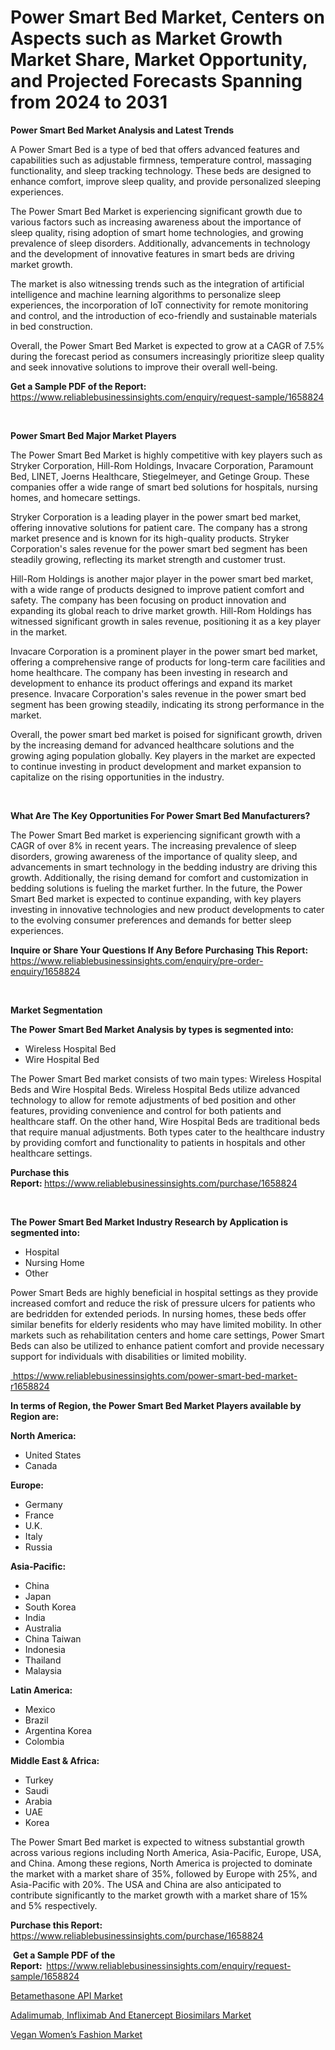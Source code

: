 <p><h1>Power Smart Bed Market, Centers on Aspects such as Market Growth Market Share, Market Opportunity, and Projected Forecasts Spanning from 2024 to 2031</h1></p><p><strong>Power Smart Bed Market Analysis and Latest Trends</strong></p>
<p><p>A Power Smart Bed is a type of bed that offers advanced features and capabilities such as adjustable firmness, temperature control, massaging functionality, and sleep tracking technology. These beds are designed to enhance comfort, improve sleep quality, and provide personalized sleeping experiences.</p><p>The Power Smart Bed Market is experiencing significant growth due to various factors such as increasing awareness about the importance of sleep quality, rising adoption of smart home technologies, and growing prevalence of sleep disorders. Additionally, advancements in technology and the development of innovative features in smart beds are driving market growth.</p><p>The market is also witnessing trends such as the integration of artificial intelligence and machine learning algorithms to personalize sleep experiences, the incorporation of IoT connectivity for remote monitoring and control, and the introduction of eco-friendly and sustainable materials in bed construction.</p><p>Overall, the Power Smart Bed Market is expected to grow at a CAGR of 7.5% during the forecast period as consumers increasingly prioritize sleep quality and seek innovative solutions to improve their overall well-being.</p></p>
<p><strong>Get a Sample PDF of the Report:&nbsp;</strong> <a href="https://www.reliablebusinessinsights.com/enquiry/request-sample/1658824">https://www.reliablebusinessinsights.com/enquiry/request-sample/1658824</a></p>
<p>&nbsp;</p>
<p><strong>Power Smart Bed Major Market Players</strong></p>
<p><p>The Power Smart Bed Market is highly competitive with key players such as Stryker Corporation, Hill-Rom Holdings, Invacare Corporation, Paramount Bed, LINET, Joerns Healthcare, Stiegelmeyer, and Getinge Group. These companies offer a wide range of smart bed solutions for hospitals, nursing homes, and homecare settings.</p><p>Stryker Corporation is a leading player in the power smart bed market, offering innovative solutions for patient care. The company has a strong market presence and is known for its high-quality products. Stryker Corporation's sales revenue for the power smart bed segment has been steadily growing, reflecting its market strength and customer trust.</p><p>Hill-Rom Holdings is another major player in the power smart bed market, with a wide range of products designed to improve patient comfort and safety. The company has been focusing on product innovation and expanding its global reach to drive market growth. Hill-Rom Holdings has witnessed significant growth in sales revenue, positioning it as a key player in the market.</p><p>Invacare Corporation is a prominent player in the power smart bed market, offering a comprehensive range of products for long-term care facilities and home healthcare. The company has been investing in research and development to enhance its product offerings and expand its market presence. Invacare Corporation's sales revenue in the power smart bed segment has been growing steadily, indicating its strong performance in the market.</p><p>Overall, the power smart bed market is poised for significant growth, driven by the increasing demand for advanced healthcare solutions and the growing aging population globally. Key players in the market are expected to continue investing in product development and market expansion to capitalize on the rising opportunities in the industry.</p></p>
<p>&nbsp;</p>
<p><strong>What Are The Key Opportunities For Power Smart Bed Manufacturers?</strong></p>
<p><p>The Power Smart Bed market is experiencing significant growth with a CAGR of over 8% in recent years. The increasing prevalence of sleep disorders, growing awareness of the importance of quality sleep, and advancements in smart technology in the bedding industry are driving this growth. Additionally, the rising demand for comfort and customization in bedding solutions is fueling the market further. In the future, the Power Smart Bed market is expected to continue expanding, with key players investing in innovative technologies and new product developments to cater to the evolving consumer preferences and demands for better sleep experiences.</p></p>
<p><strong>Inquire or Share Your Questions If Any Before Purchasing This Report:</strong> <a href="https://www.reliablebusinessinsights.com/enquiry/pre-order-enquiry/1658824">https://www.reliablebusinessinsights.com/enquiry/pre-order-enquiry/1658824</a></p>
<p>&nbsp;</p>
<p><strong>Market Segmentation</strong></p>
<p><strong>The Power Smart Bed Market Analysis by types is segmented into:</strong></p>
<p><ul><li>Wireless Hospital Bed</li><li>Wire Hospital Bed</li></ul></p>
<p><p>The Power Smart Bed market consists of two main types: Wireless Hospital Beds and Wire Hospital Beds. Wireless Hospital Beds utilize advanced technology to allow for remote adjustments of bed position and other features, providing convenience and control for both patients and healthcare staff. On the other hand, Wire Hospital Beds are traditional beds that require manual adjustments. Both types cater to the healthcare industry by providing comfort and functionality to patients in hospitals and other healthcare settings.</p></p>
<p><strong>Purchase this Report:&nbsp;</strong><a href="https://www.reliablebusinessinsights.com/purchase/1658824">https://www.reliablebusinessinsights.com/purchase/1658824</a></p>
<p>&nbsp;</p>
<p><strong>The Power Smart Bed Market Industry Research by Application is segmented into:</strong></p>
<p><ul><li>Hospital</li><li>Nursing Home</li><li>Other</li></ul></p>
<p><p>Power Smart Beds are highly beneficial in hospital settings as they provide increased comfort and reduce the risk of pressure ulcers for patients who are bedridden for extended periods. In nursing homes, these beds offer similar benefits for elderly residents who may have limited mobility. In other markets such as rehabilitation centers and home care settings, Power Smart Beds can also be utilized to enhance patient comfort and provide necessary support for individuals with disabilities or limited mobility.</p></p>
<p><a href="https://www.reliablebusinessinsights.com/power-smart-bed-market-r1658824">&nbsp;https://www.reliablebusinessinsights.com/power-smart-bed-market-r1658824</a></p>
<p><strong>In terms of Region, the Power Smart Bed Market Players available by Region are:</strong></p>
<p>
    <p> <strong> North America: </strong>
        <ul>
            <li>United States</li>
            <li>Canada</li>
        </ul>
        </p> 
    <p> <strong> Europe: </strong>
        <ul>
            <li>Germany</li>
            <li>France</li>
            <li>U.K.</li>
            <li>Italy</li>
            <li>Russia</li>
        </ul>
        </p> 
    <p> <strong> Asia-Pacific: </strong>
        <ul>
            <li>China</li>
            <li>Japan</li>
            <li>South Korea</li>
            <li>India</li>
            <li>Australia</li>
            <li>China Taiwan</li>
            <li>Indonesia</li>
            <li>Thailand</li>
            <li>Malaysia</li>
        </ul>
        </p> 
    <p> <strong> Latin America: </strong>
        <ul>
            <li>Mexico</li>
            <li>Brazil</li>
            <li>Argentina Korea</li>
            <li>Colombia</li>
        </ul>
        </p> 
    <p> <strong> Middle East & Africa: </strong>
        <ul>
            <li>Turkey</li>
            <li>Saudi</li>
            <li>Arabia</li>
            <li>UAE</li>
            <li>Korea</li>
        </ul>
    </p>
    </p>
<p><p>The Power Smart Bed market is expected to witness substantial growth across various regions including North America, Asia-Pacific, Europe, USA, and China. Among these regions, North America is projected to dominate the market with a market share of 35%, followed by Europe with 25%, and Asia-Pacific with 20%. The USA and China are also anticipated to contribute significantly to the market growth with a market share of 15% and 5% respectively.</p></p>
<p><strong>Purchase this Report: </strong><a href="https://www.reliablebusinessinsights.com/purchase/1658824">https://www.reliablebusinessinsights.com/purchase/1658824</a></p>
<p>&nbsp;<strong>Get a Sample PDF of the Report:&nbsp;&nbsp;</strong><a href="https://www.reliablebusinessinsights.com/enquiry/request-sample/1658824">https://www.reliablebusinessinsights.com/enquiry/request-sample/1658824</a></p>
<p><strong></strong></p>
<p><p><a href="https://github.com/eeenafisainka/Market-Research-Report-List-1/blob/main/betamethasone-api-market.md">Betamethasone API Market</a></p><p><a href="https://github.com/BryanLittlebXfbG/Market-Research-Report-List-1/blob/main/adalimumab-infliximab-and-etanercept-biosimilars-market.md">Adalimumab, Infliximab And Etanercept Biosimilars Market</a></p><p><a href="https://github.com/fxdvmliw90/Market-Research-Report-List-1/blob/main/vegan-womens-fashion-market.md">Vegan Women’s Fashion Market</a></p></p>